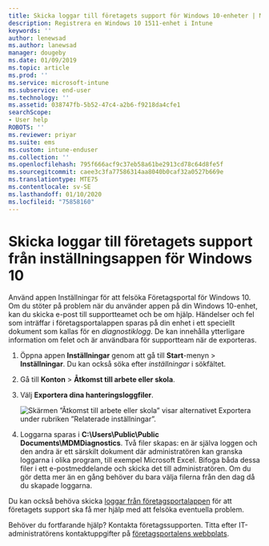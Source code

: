 ```yaml
---
title: Skicka loggar till företagets support för Windows 10-enheter | Microsoft Docs
description: Registrera en Windows 10 1511-enhet i Intune
keywords: ''
author: lenewsad
ms.author: lanewsad
manager: dougeby
ms.date: 01/09/2019
ms.topic: article
ms.prod: ''
ms.service: microsoft-intune
ms.subservice: end-user
ms.technology: ''
ms.assetid: 038747fb-5b52-47c4-a2b6-f9218da4cfe1
searchScope:
- User help
ROBOTS: ''
ms.reviewer: priyar
ms.suite: ems
ms.custom: intune-enduser
ms.collection: ''
ms.openlocfilehash: 795f666acf9c37eb58a61be2913cd78c64d8fe5f
ms.sourcegitcommit: caee3c3fa77586314aa8040b0caf32a0527b669e
ms.translationtype: MTE75
ms.contentlocale: sv-SE
ms.lasthandoff: 01/10/2020
ms.locfileid: "75858160"
---
```

# <a name="send-logs-to-your-company-support-from-the-settings-app-for-windows-10"></a>Skicka loggar till företagets support från inställningsappen för Windows 10

Använd appen Inställningar för att felsöka Företagsportal för Windows 10. Om du stöter på problem när du använder appen på din Windows 10-enhet, kan du skicka e-post till supportteamet och be om hjälp. Händelser och fel som inträffar i företagsportalappen sparas på din enhet i ett speciellt dokument som kallas för en _diagnostiklogg_. De kan innehålla ytterligare information om felet och är användbara för supportteam när de exporteras.

1. Öppna appen **Inställningar** genom att gå till **Start**-menyn > **Inställningar**. Du kan också söka efter *inställningar* i sökfältet.
2. Gå till **Konton** > **Åtkomst till arbete eller skola**.
3. Välj **Exportera dina hanteringsloggfiler**.

   ![Skärmen ”Åtkomst till arbete eller skola” visar alternativet Exportera under rubriken ”Relaterade inställningar”.](./media/w10-export-logs.png)

4. Loggarna sparas i **C:\Users\Public\Public Documents\MDMDiagnostics**. Två filer skapas: en är själva loggen och den andra är ett särskilt dokument där administratören kan granska loggarna i olika program, till exempel Microsoft Excel. Bifoga båda dessa filer i ett e-postmeddelande och skicka det till administratören. Om du gör detta mer än en gång behöver du bara välja filerna från den dag då du skapade loggarna. 

Du kan också behöva skicka [loggar från företagsportalappen](send-logs-to-your-it-admin-cp-windows.md) för att företagets support ska få mer hjälp med att felsöka eventuella problem. 

Behöver du fortfarande hjälp? Kontakta företagssupporten. Titta efter IT-administratörens kontaktuppgifter på [företagsportalens webbplats](https://go.microsoft.com/fwlink/?linkid=2010980).
